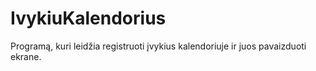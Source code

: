 # IvykiuKalendorius
Programą, kuri leidžia registruoti įvykius kalendoriuje ir juos pavaizduoti ekrane. 
